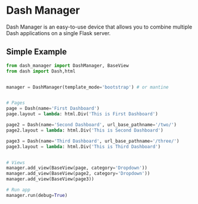 # Dash Manager

Dash Manager is an easy-to-use device that allows you to combine multiple Dash applications on a single Flask server.

## Simple Example

```python
from dash_manager import DashManager, BaseView
from dash import Dash,html


manager = DashManager(template_mode='bootstrap') # or mantine


# Pages
page = Dash(name='First Dashboard')
page.layout = lambda: html.Div('This is First Dashboard')

page2 = Dash(name='Second Dashboard', url_base_pathname='/two/')
page2.layout = lambda: html.Div('This is Second Dashboard')

page3 = Dash(name='Third Dashboard', url_base_pathname='/three/')
page3.layout = lambda: html.Div('This is Third Dashboard')


# Views
manager.add_view(BaseView(page, category='Dropdown'))
manager.add_view(BaseView(page2, category='Dropdown'))
manager.add_view(BaseView(page3))

# Run app
manager.run(debug=True)
```